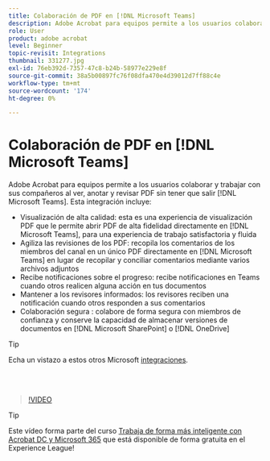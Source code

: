```yaml
---
title: Colaboración de PDF en [!DNL Microsoft Teams]
description: Adobe Acrobat para equipos permite a los usuarios colaborar y trabajar con sus compañeros al ver, anotar y revisar PDF sin tener que salir [!DNL Microsoft Teams]
role: User
product: adobe acrobat
level: Beginner
topic-revisit: Integrations
thumbnail: 331277.jpg
exl-id: 76eb392d-7357-47c8-b24b-58977e229e8f
source-git-commit: 38a5b00897fc76f08dfa470e4d39012d7ff88c4e
workflow-type: tm+mt
source-wordcount: '174'
ht-degree: 0%

---
```


# Colaboración de PDF en [!DNL Microsoft Teams]

Adobe Acrobat para equipos permite a los usuarios colaborar y trabajar con sus compañeros al ver, anotar y revisar PDF sin tener que salir [!DNL Microsoft Teams]. Esta integración incluye:

* Visualización de alta calidad: esta es una experiencia de visualización PDF que le permite abrir PDF de alta fidelidad directamente en [!DNL Microsoft Teams], para una experiencia de trabajo satisfactoria y fluida
* Agiliza las revisiones de los PDF: recopila los comentarios de los miembros del canal en un único PDF directamente en [!DNL Microsoft Teams] en lugar de recopilar y conciliar comentarios mediante varios archivos adjuntos
* Recibe notificaciones sobre el progreso: recibe notificaciones en Teams cuando otros realicen alguna acción en tus documentos
* Mantener a los revisores informados: los revisores reciben una notificación cuando otros responden a sus comentarios
* Colaboración segura : colabore de forma segura con miembros de confianza y conserve la capacidad de almacenar versiones de documentos en [!DNL Microsoft SharePoint] o [!DNL OneDrive]

>[!TIP]
>
>Echa un vistazo a estos otros Microsoft [integraciones](../integrate/integrate-overview.md#microsoft).

<br> 

>[!VIDEO](https://video.tv.adobe.com/v/331277?hidetitle=true)

>[!TIP]
>
>Este vídeo forma parte del curso [Trabaja de forma más inteligente con Acrobat DC y Microsoft 365](https://experienceleague.adobe.com/?recommended=Acrobat-U-1-2021.microsoft365) que está disponible de forma gratuita en el Experience League!
